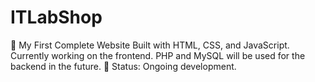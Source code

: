 # ITLabShop
 🚀 My First Complete Website Built with HTML, CSS, and JavaScript. Currently working on the frontend. PHP and MySQL will be used for the backend in the future.  🔄 Status: Ongoing development.
